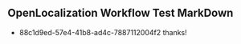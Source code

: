 ## OpenLocalization Workflow Test MarkDown
* 88c1d9ed-57e4-41b8-ad4c-7887112004f2 thanks!

<!--HONumber=Aug16_HO4-->


